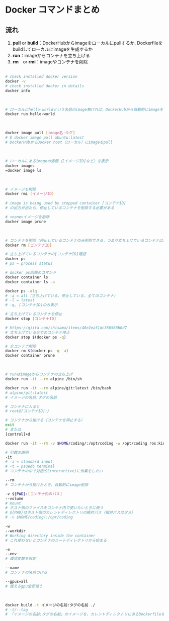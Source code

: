 # Docker コマンドまとめ

## 流れ

1. __pull__ or __build__：DockerHubからimageをローカルにpullするか, Dockerfileをbuildしてローカルにimageを生成するか
2. __run__：imageからコンテナを立ち上げる
3. __rm__　or __rmi__：imageやコンテナを削除<br><br>


```bash
# check installed docker version
docker -v
# check installed docker in details
docker info
```
<br>

```bash
# ローカルにhello-worldという名前のimage無ければ，DockerHubから自動的にimageをローカルにpull
docker run hello-world
```
<br>

```bash
docker image pull [image名:タグ]
# $ docker image pull ubuntu:latest
# DockerHubからDocker host（ローカル）にimageをpull
```
<br>

```bash
# ローカルにあるimageの情報（[イメージID]など）を表示
docker images
=docker image ls
```
<br>

```bash
# イメージを削除
docker rmi [イメージID]
 
# image is being used by stopped container [コンテナID] 
# の出力が出たら，停止しているコンテナを削除する必要がある

# <none>イメージを削除
docker image prune

```
<br>


```bash
# コンテナを削除（停止しているコンテナのみ削除できる，つまり立ち上げているコンテナは停止させる必要がある）
docker rm [コンテナID]

# 立ち上げているコンテナの[コンテナID]確認
docker ps
# ps = process status

# docker ps同様のコマンド
docker container ls 
docker container ls -a

docker ps -alq
# -a = all（立ち上げている，停止している，全てのコンテナ）
# -l = latest
# -q, [コンテナID]のみ表示

# 立ち上げているコンテナを停止
docker stop [コンテナID]

# https://qiita.com/shisama/items/48e2eaf1dc356568b0d7
# 立ち上げている全てのコンテナ停止
docker stop $(docker ps -q)

# 全コンテナ削除
docker rm $(docker ps -q -a)
docker container prune
```
<br>


```bash
# runはimageからコンテナの立ち上げ
docker run -it --rm alpine /bin/sh

docker run -it --rm alpine/git:latest /bin/bash
# alpine/git:latest
# イメージの名前:タグの名前

# コンテナに入ると
# root@[コンテナID]:/

# コンテナから抜ける（コンテナを停止する）
exit 
# または
[control]+d

docker run -it --rm -v $HOME/coding/:/opt/coding -w /opt/coding ros:kinetic-ros-base

# 引数の説明
-it
# -i = standard input
# -t = psuedo terminal
# コンテナの中で対話的(interactive)に作業をしたい

--rm
# コンテナから抜けたとき，自動的にimage削除

-v ${PWD}:[コンテナ内のパス]
--volume
# mount 
# ホスト側のファイルをコンテナ内で使いたいときに使う
# ${PWD}はホスト側のカレントディレクトリの絶対パス（相対パスはダメ）
# -v $HOME/coding/:/opt/coding

-w
--workdir
# Working directory inside the container
# これ使わないとコンテナのルートディレクトリから始まる

-e
--env
# 環境変数を設定

--name
# コンテナの名前つける

--gpus=all
# 使えるgpu全部使う
```
<br>

```bash
docker build -t イメージの名前:タグの名前 ./
# -t/--tag 
# 「イメージの名前:タグの名前」のイメージを，カレントディレクトリにあるDockerfileをもとにビルドして作成
```
<br>


